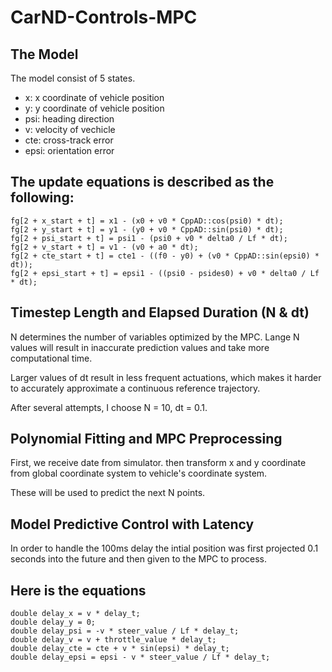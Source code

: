 # CarND-Controls-MPC

## The Model
The model consist of 5 states.
- x: x coordinate of vehicle position
- y: y coordinate of vehicle position
- psi: heading direction
- v: velocity of vechicle
- cte: cross-track error
- epsi: orientation error

The update equations is described as the following:
---
    fg[2 + x_start + t] = x1 - (x0 + v0 * CppAD::cos(psi0) * dt);
    fg[2 + y_start + t] = y1 - (y0 + v0 * CppAD::sin(psi0) * dt);
    fg[2 + psi_start + t] = psi1 - (psi0 + v0 * delta0 / Lf * dt);
    fg[2 + v_start + t] = v1 - (v0 + a0 * dt);
    fg[2 + cte_start + t] = cte1 - ((f0 - y0) + (v0 * CppAD::sin(epsi0) * dt));
    fg[2 + epsi_start + t] = epsi1 - ((psi0 - psides0) + v0 * delta0 / Lf * dt);

## Timestep Length and Elapsed Duration (N & dt)

N determines the number of variables optimized by the MPC. Lange N values will result in inaccurate prediction values and take more computational time.

Larger values of dt result in less frequent actuations, which makes it harder to accurately approximate a continuous reference trajectory.

After several attempts, I choose N = 10, dt = 0.1.

## Polynomial Fitting and MPC Preprocessing

First, we receive date from simulator. then transform x and y coordinate from global coordinate system to vehicle's coordinate system.

These will be used to predict the next N points.

## Model Predictive Control with Latency

In order to handle the 100ms delay the intial position was first projected 0.1 seconds into the future and then given to the MPC to process.

Here is the equations
---
    double delay_x = v * delay_t;
    double delay_y = 0;
    double delay_psi = -v * steer_value / Lf * delay_t;
    double delay_v = v + throttle_value * delay_t;
    double delay_cte = cte + v * sin(epsi) * delay_t;
    double delay_epsi = epsi - v * steer_value / Lf * delay_t;
